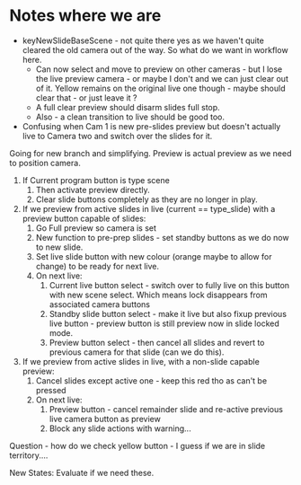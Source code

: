 # Notes where we are

- keyNewSlideBaseScene - not quite there yes as we haven't quite cleared the old camera out of the way. So what do we want in workflow here.
  - Can now select and move to preview on other cameras - but I lose the live preview camera - or maybe I don't and we can just clear out of it. Yellow remains on the original live one though - maybe should clear that - or just leave it ?
  - A full clear preview should disarm slides full stop.
  - Also - a clean transition to live should be good too.
- Confusing when Cam 1 is new pre-slides preview but doesn't actually live to Camera two and switch over the slides for it.


Going for new branch and simplifying.
Preview is actual preview as we need to position camera.

1. If Current program button is type scene
   1. Then activate preview directly.
   2. Clear slide buttons completely as they are no longer in play.
3. If we preview from active slides in live (current == type_slide) with a preview button capable of slides:
   1. Go Full preview so camera is set
   2. New function to pre-prep slides - set standby buttons as we do now to new slide.
   3. Set live slide button with new colour (orange maybe to allow for change) to be ready for next live.
   4. On next live:
      1. Current live button select - switch over to fully live on this button with new scene select. Which means lock disappears from associated camera buttons
      2. Standby slide button select - make it live but also fixup previous live button - preview button is still preview now in slide locked mode.
      3. Preview button select - then cancel all slides and revert to previous camera for that slide (can we do this).
4. If we preview from active slides in live, with a non-slide capable preview:
   1. Cancel slides except active one - keep this red tho as can't be pressed
   2. On next live:
      1. Preview button - cancel remainder slide and re-active previous live camera button as preview
      2. Block any slide actions with warning...



Question - how do we check yellow button - I guess if we are in slide territory....


New States:
Evaluate if we need these.
